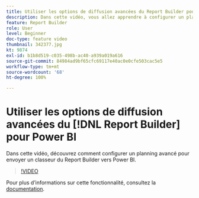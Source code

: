 ```yaml
---
title: Utiliser les options de diffusion avancées du Report Builder pour Power BI
description: Dans cette vidéo, vous allez apprendre à configurer un planning avancé pour envoyer un classeur du Report Builder vers Power BI.
feature: Report Builder
role: User
level: Beginner
doc-type: feature video
thumbnail: 342377.jpg
kt: 9874
exl-id: b1b8d519-c035-498b-ac40-a939a019a616
source-git-commit: 84984ad9bf65cfc69117e40ac0e0cfe503cac5e5
workflow-type: tm+mt
source-wordcount: '68'
ht-degree: 100%

---
```


# Utiliser les options de diffusion avancées du [!DNL Report Builder] pour Power BI

Dans cette vidéo, découvrez comment configurer un planning avancé pour envoyer un classeur du Report Builder vers Power BI.

>[!VIDEO](https://video.tv.adobe.com/v/346445/?quality=12&learn=on&captions=fre_fr)

Pour plus dʼinformations sur cette fonctionnalité, consultez la [documentation](https://experienceleague.adobe.com/docs/analytics/analyze/report-builder/publish-powerbi/power-bi.html?lang=fr).
